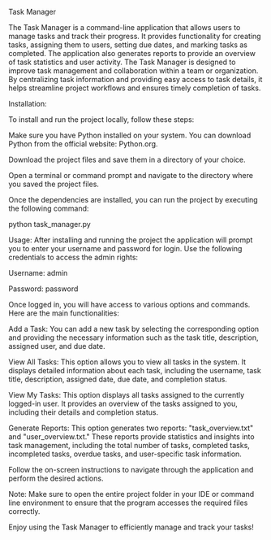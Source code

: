 Task Manager

The Task Manager is a command-line application that allows users to manage tasks and track their progress. It provides functionality for creating tasks, assigning them to users, setting due dates, and marking tasks as completed. The application also generates reports to provide an overview of task statistics and user activity.
The Task Manager is designed to improve task management and collaboration within a team or organization. By centralizing task information and providing easy access to task details, it helps streamline project workflows and ensures timely completion of tasks.

Installation:

To install and run the project locally, follow these steps:

Make sure you have Python installed on your system. You can download Python from the official website: Python.org.

Download the project files and save them in a directory of your choice.

Open a terminal or command prompt and navigate to the directory where you saved the project files.

Once the dependencies are installed, you can run the project by executing the following command:

python task_manager.py

Usage:
After installing and running the project the application will prompt you to enter your username and password for login. Use the following credentials to access the admin rights:

Username: admin

Password: password

Once logged in, you will have access to various options and commands. Here are the main functionalities:

Add a Task: You can add a new task by selecting the corresponding option and providing the necessary information such as the task title, description, assigned user, and due date.

View All Tasks: This option allows you to view all tasks in the system. It displays detailed information about each task, including the username, task title, description, assigned date, due date, and completion status.

View My Tasks: This option displays all tasks assigned to the currently logged-in user. It provides an overview of the tasks assigned to you, including their details and completion status.

Generate Reports: This option generates two reports: "task_overview.txt" and "user_overview.txt." These reports provide statistics and insights into task management, including the total number of tasks, completed tasks, incompleted tasks, overdue tasks, and user-specific task information.

Follow the on-screen instructions to navigate through the application and perform the desired actions.

Note: Make sure to open the entire project folder in your IDE or command line environment to ensure that the program accesses the required files correctly.

Enjoy using the Task Manager to efficiently manage and track your tasks!
